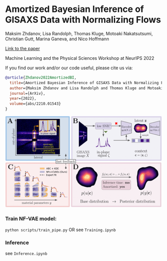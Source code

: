# Amortized Bayesian Inference of GISAXS Data with Normalizing Flows

Maksim Zhdanov, Lisa Randolph, Thomas Kluge, Motoaki Nakatsutsumi, Christian Gutt, Marina Ganeva, and Nico Hoffmann

<a href="https://arxiv.org/abs/2210.01543">Link to the paper</a>

Machine Learning and the Physical Sciences Workshop at NeurIPS 2022

If you find our work and/or our code useful, please cite us via:

```bibtex
@article{Zhdanov2022AmortizedBI,
  title={Amortized Bayesian Inference of GISAXS Data with Normalizing Flows},
  author={Maksim Zhdanov and Lisa Randolph and Thomas Kluge and Motoaki Nakatsutsumi and Christian Gutt and Marina Ganeva and Nico Hoffmann},
  journal={ArXiv},
  year={2022},
  volume={abs/2210.01543}
}
```

<img src="assets/pipeline.png" width="800">

###  Train NF-VAE model:
`python scripts/train_pipe.py`
OR
see `Training.ipynb`

### Inference
see `Inference.ipynb`
